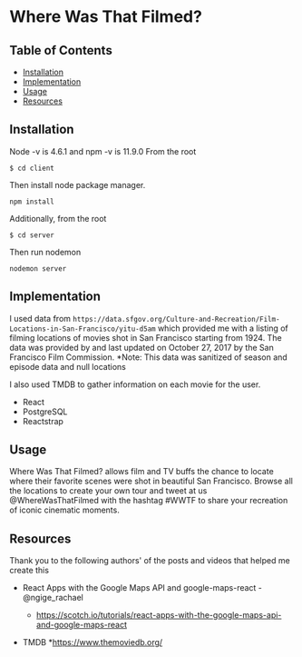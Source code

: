 # Where Was That Filmed?

## Table of Contents

- [Installation](#installation)
- [Implementation](#mplementation)
- [Usage](#usage)
- [Resources](#resources)


## Installation

Node -v is 4.6.1 and npm -v is 11.9.0
From the root
```
$ cd client
```
Then install node package manager.

```
npm install
```
Additionally, from the root
```
$ cd server
```
Then run nodemon
```
nodemon server
```



## Implementation

I used data from  ```https://data.sfgov.org/Culture-and-Recreation/Film-Locations-in-San-Francisco/yitu-d5am``` which provided me with a listing of filming locations of movies shot in San Francisco starting from 1924. The data was provided by and last updated on October 27, 2017 by the San Francisco Film Commission. 
*Note: This data was sanitized of season and episode data and null locations

I also used TMDB to gather information on each movie for the user.
- React
- PostgreSQL
- Reactstrap


## Usage

Where Was That Filmed? allows film and TV buffs the chance to locate where their favorite scenes were shot in beautiful San Francisco. Browse all the locations to create your own tour and tweet at us @WhereWasThatFilmed with the hashtag #WWTF to share your recreation of iconic cinematic moments.

## Resources

Thank you to the following authors' of the posts and videos that helped me create this

* React Apps with the Google Maps API and google-maps-react - @ngige_rachael
    * https://scotch.io/tutorials/react-apps-with-the-google-maps-api-and-google-maps-react

* TMDB
    *https://www.themoviedb.org/